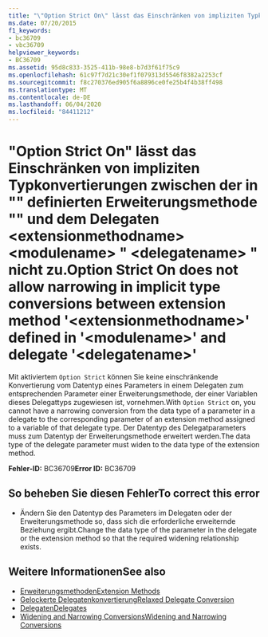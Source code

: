```yaml
---
title: "\"Option Strict On\" lässt das Einschränken von impliziten Typkonvertierungen zwischen der in \"\" definierten Erweiterungsmethode \"\" und dem Delegaten <extensionmethodname> <modulename> \" <delegatename> \" nicht zu."
ms.date: 07/20/2015
f1_keywords:
- bc36709
- vbc36709
helpviewer_keywords:
- BC36709
ms.assetid: 95d8c833-3525-411b-98e8-b7d3f61f75c9
ms.openlocfilehash: 61c97f7d21c30ef1f079313d5546f8382a2253cf
ms.sourcegitcommit: f8c270376ed905f6a8896ce0fe25b4f4b38ff498
ms.translationtype: MT
ms.contentlocale: de-DE
ms.lasthandoff: 06/04/2020
ms.locfileid: "84411212"
---
```

# <a name="option-strict-on-does-not-allow-narrowing-in-implicit-type-conversions-between-extension-method-extensionmethodname-defined-in-modulename-and-delegate-delegatename"></a><span data-ttu-id="f35b4-102">"Option Strict On" lässt das Einschränken von impliziten Typkonvertierungen zwischen der in "" definierten Erweiterungsmethode "" und dem Delegaten \<extensionmethodname> \<modulename> " \<delegatename> " nicht zu.</span><span class="sxs-lookup"><span data-stu-id="f35b4-102">Option Strict On does not allow narrowing in implicit type conversions between extension method '\<extensionmethodname>' defined in '\<modulename>' and delegate '\<delegatename>'</span></span>
<span data-ttu-id="f35b4-103">Mit aktiviertem `Option Strict` können Sie keine einschränkende Konvertierung vom Datentyp eines Parameters in einem Delegaten zum entsprechenden Parameter einer Erweiterungsmethode, der einer Variablen dieses Delegattyps zugewiesen ist, vornehmen.</span><span class="sxs-lookup"><span data-stu-id="f35b4-103">With `Option Strict` on, you cannot have a narrowing conversion from the data type of a parameter in a delegate to the corresponding parameter of an extension method assigned to a variable of that delegate type.</span></span> <span data-ttu-id="f35b4-104">Der Datentyp des Delegatparameters muss zum Datentyp der Erweiterungsmethode erweitert werden.</span><span class="sxs-lookup"><span data-stu-id="f35b4-104">The data type of the delegate parameter must widen to the data type of the extension method.</span></span>  
  
 <span data-ttu-id="f35b4-105">**Fehler-ID:** BC36709</span><span class="sxs-lookup"><span data-stu-id="f35b4-105">**Error ID:** BC36709</span></span>  
  
## <a name="to-correct-this-error"></a><span data-ttu-id="f35b4-106">So beheben Sie diesen Fehler</span><span class="sxs-lookup"><span data-stu-id="f35b4-106">To correct this error</span></span>  
  
- <span data-ttu-id="f35b4-107">Ändern Sie den Datentyp des Parameters im Delegaten oder der Erweiterungsmethode so, dass sich die erforderliche erweiternde Beziehung ergibt.</span><span class="sxs-lookup"><span data-stu-id="f35b4-107">Change the data type of the parameter in the delegate or the extension method so that the required widening relationship exists.</span></span>  
  
## <a name="see-also"></a><span data-ttu-id="f35b4-108">Weitere Informationen</span><span class="sxs-lookup"><span data-stu-id="f35b4-108">See also</span></span>

- [<span data-ttu-id="f35b4-109">Erweiterungsmethoden</span><span class="sxs-lookup"><span data-stu-id="f35b4-109">Extension Methods</span></span>](../programming-guide/language-features/procedures/extension-methods.md)
- [<span data-ttu-id="f35b4-110">Gelockerte Delegatenkonvertierung</span><span class="sxs-lookup"><span data-stu-id="f35b4-110">Relaxed Delegate Conversion</span></span>](../programming-guide/language-features/delegates/relaxed-delegate-conversion.md)
- [<span data-ttu-id="f35b4-111">Delegaten</span><span class="sxs-lookup"><span data-stu-id="f35b4-111">Delegates</span></span>](../programming-guide/language-features/delegates/index.md)
- [<span data-ttu-id="f35b4-112">Widening and Narrowing Conversions</span><span class="sxs-lookup"><span data-stu-id="f35b4-112">Widening and Narrowing Conversions</span></span>](../programming-guide/language-features/data-types/widening-and-narrowing-conversions.md)
